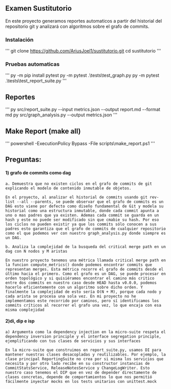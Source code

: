 ## Examen Sustitutorio
En este proyecto generamos reportes automaticos a partir del historial del repositorio git y analizará con algoritmos sobre el grafo de commits. 

### Instalación
'''
git clone https://github.com/AriusJoel1/sustitutorio.git
cd sustitutorio
'''

### Pruebas automaticas 
'''
py -m pip install pytest
py -m pytest .\tests\test_graph.py
py -m pytest .\tests\test_report_suite.py
'''

## Reportes 
'''
py src/report_suite.py --input metrics.json --output report.md --format md
py src/graph_analysis.py --output metrics.json
'''

## Make Report (make all) 
'''
powershell -ExecutionPolicy Bypass -File scripts\make_report.ps1
'''

## Preguntas:

#### 1) grafo de commits como dag

    a. Demuestra que no existen ciclos en el grafo de commits de git explicando el modelo de contenido inmutable de objetos.

    En el proyecto, al analizar el historial de commits usando git rev-list --all --parents, se puede observar que el grafo de commits es un DAG esto viene por defecto como diseño fundamental de Git y modela su historial como una estructura inmutable, donde cada commit apunta a uno o mas padres que ya existen. Ademas cada commit se guarda en un hash y este no puede ser modificado sin que cmabie su hash. Por eso los ciclos no pueden existir ya que los commits sólo conocen a sus padres esto garantiza que el grafo de commits de cualquier repositorio como el que podemos ver con nuestro graph_analysis.py donde siempre es un DAG. 

    b. Analiza la complejidad de la busqueda del critical merge path en un dag con N nodos y M aristas

    En nuestro proyecto tenemos una métrica llamada critical merge path en la funcion compute_metrics() donde podemos encontrar commits que representan merges. Esta métrica recorre el grafo de commits desde el último hacia el primero. Como el grafo es un DAG, se puede procesar en orden topológico y si quisiéramos encontrar el camino más critico entre dos commits en nuestro caso desde HEAD hasta v0.0.0, podemos hacerlo eficientemente con un algoritmo sobre dicho orden. Y finalmente la complejidad de esto sería O(N + M), porque cada nodo y cada arista se procesa una sola vez. En mi proyecto no he implementamos este recorrido por caminos, pero sí identificamos los commits críticos al recorrer el grafo una vez, lo que encaja con esa misma complejidad

#### 2)di, dip e isp
    
    a) Argumenta como la dependency injection en la micro-suite respeta el dependency inversion principle y el interface segregation principle, ejemplificando con tus clases de servicios y sus interfaces
 
    En la micro-suite que construimos en report_suite.py, usamos DI para mantener nuestras clases desacopladas y reutilizables. Por ejemplo, la clase principal ReportingSuite no crea por si misma los servicios que necesita y por otro lado recibe en su constructor instancias de CommitStatsService, ReleaseNotesService y ChangeLogWriter. Esto nuestro caso tenemos el DIP que en vez de depender directamente de clases concretas, depende de comportamientos lo que nos permitió fácilmente inyectar mocks en los tests unitarios con unittest.mock


